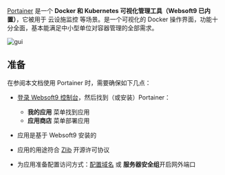 [Portainer](https://www.portainer.io/) 是一个 **Docker 和 Kubernetes 可视化管理工具（Websoft9 已内置）**，它被用于 云设施监控  等场景。是一个可视化的 Docker 操作界面，功能十分全面，基本能满足中小型单位对容器管理的全部需求。


![gui](https://libs.websoft9.com/Websoft9/DocsPicture/zh/docker/portainer/portainer-sc001-websoft9.png)


## 准备

在参阅本文档使用 Portainer 时，需要确保如下几点：

- [登录 Websoft9 控制台](./login-console)，然后找到（或安装）Portainer：
  - **我的应用** 菜单找到应用 
  - **应用商店** 菜单部署应用

- 应用是基于 Websoft9 安装的


- 应用的用途符合 [Zlib](https://opensource.org/licenses/Zlib) 开源许可协议


- 为应用准备配置访问方式：[配置域名](./domain-set) 或 **服务器安全组**开启网外端口